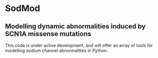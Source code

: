 # SodMod
## Modelling dynamic abnormalities induced by SCN1A missense mutations

This code is under active development, and will offer an array of tools for modelling sodium channel abnormalities in Python.  


